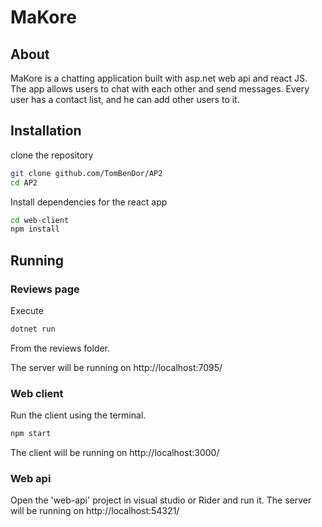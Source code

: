 # MaKore

## About
MaKore is a chatting application built with asp.net web api and react JS.
The app allows users to chat with each other and send messages.
Every user has a contact list, and he can add other users to it.


## Installation
clone the repository
```bash
git clone github.com/TomBenDor/AP2
cd AP2
```
Install dependencies for the react app
```bash
cd web-client
npm install
```

## Running
### Reviews page
Execute
```bash
dotnet run
```
From the reviews folder.

The server will be running on http://localhost:7095/
### Web client
Run the client using the terminal.
```bash
npm start
```
The client will be running on http://localhost:3000/
### Web api
Open the 'web-api' project in visual studio or Rider and run it.
The server will be running on http://localhost:54321/
